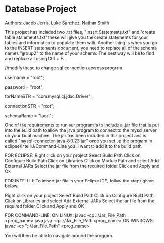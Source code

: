 # Database Project #
Authors: Jacob Jerris, Luke Sanchez, Nathan Smith

This project has included two .txt files, "Insert Statements.txt" and "create table statements.txt" these will give you the create statements for your tables and information to populate them with. Another thing is when you go to the INSERT statements document, you need to replace all of the schema names "group2" to the name of your schema. The best way will be to find and replace all using Ctrl + F.

//modify these to change sql connection accross program

username = "root";

password = "root";

forNameSTR = "com.mysql.cj.jdbc.Driver";

connectionSTR = "root";

schemaName = "local";



One of the requirements to run our program is to include a .jar file that is put into the build path to allow the java program to connect to the mysql server on your local machine.
The jar has been included in this project and is called "mysql-connector-java-8.0.23.jar" once you set up the program in eclipse/IntelliJ/Command-Line you'll want to add it to the build path.

FOR ECLIPSE:
Right click on your project
Select Build Path
Click on Configure Build Path
Click on Libraries 
Click on Module Path and select Add External JARs
Select the jar file from the required folder
Click and Apply and Ok

FOR INTELLIJ:
To import jar file in your Eclipse IDE, follow the steps given below.

Right click on your project
Select Build Path
Click on Configure Build Path
Click on Libraries and select Add External JARs
Select the jar file from the required folder
Click and Apply and OK

FOR COMMAND-LINE:
  ON LINUX:
    javac -cp .:/Jar_File_Path <prog_name>.java
    java -cp .:/Jar_File_Path <prog_name>
  ON WINDOWS:
    javac -cp ";:/Jar_File_Path" <prog_name>
    

You will then be able to navigate around the program.
